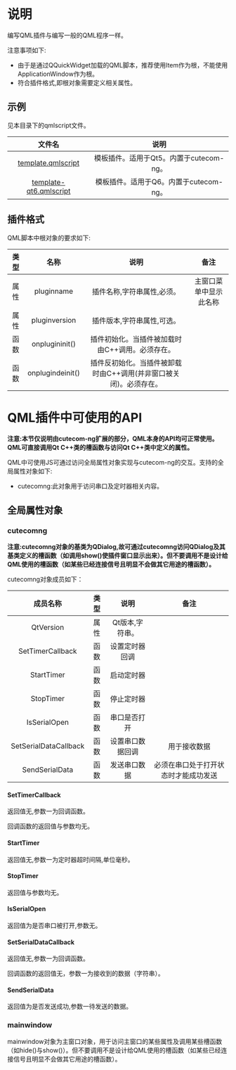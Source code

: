 # 说明

编写QML插件与编写一般的QML程序一样。

注意事项如下:

- 由于是通过QQuickWidget加载的QML脚本，推荐使用Item作为根，不能使用ApplicationWindow作为根。
- 符合插件格式,即根对象需要定义相关属性。

## 示例

见本目录下的qmlscript文件。

|                      文件名                      |                  说明                   |
| :----------------------------------------------: | :-------------------------------------: |
|     [template.qmlscript](template.qmlscript)     | 模板插件。适用于Qt5。内置于cutecom-ng。 |
| [template-qt6.qmlscript](template-qt6.qmlscript) | 模板插件。适用于Q6。内置于cutecom-ng。  |



## 插件格式

QML脚本中根对象的要求如下:

| 类型 |       名称       |                             说明                             |          备注          |
| :--: | :--------------: | :----------------------------------------------------------: | :--------------------: |
| 属性 |    pluginname    |                  插件名称,字符串属性,必须。                  | 主窗口菜单中显示此名称 |
| 属性 |  pluginversion   |                  插件版本,字符串属性,可选。                  |                        |
| 函数 |  onplugininit()  |       插件初始化。当插件被加载时由C++调用。必须存在。        |                        |
| 函数 | onplugindeinit() | 插件反初始化。当插件被卸载时由C++调用(并非窗口被关闭)。必须存在。 |                        |



# QML插件中可使用的API

**注意:本节仅说明由cutecom-ng扩展的部分，QML本身的API均可正常使用。QML可直接调用Qt C++类的槽函数与访问Qt C++类中定义的属性。**

QML中可使用JS可通过访问全局属性对象实现与cutecom-ng的交互。支持的全局属性对象如下:

- cutecomng:此对象用于访问串口及定时器相关内容。

## 全局属性对象

### cutecomng

**注意:cutecomng对象的基类为QDialog,故可通过cutecomng访问QDialog及其基类定义的槽函数（如调用show()使插件窗口显示出来）。但不要调用不是设计给QML使用的槽函数（如某些已经连接信号且明显不会做其它用途的槽函数）。**

cutecomng对象成员如下：

|       成员名称        | 类型 |       说明       |                 备注                 |
| :-------------------: | :--: | :--------------: | :----------------------------------: |
|       QtVersion       | 属性 | Qt版本,字符串。  |                                      |
|   SetTimerCallback    | 函数 |  设置定时器回调  |                                      |
|      StartTimer       | 函数 |    启动定时器    |                                      |
|       StopTimer       | 函数 |    停止定时器    |                                      |
|     IsSerialOpen      | 函数 |   串口是否打开   |                                      |
| SetSerialDataCallback | 函数 | 设置串口数据回调 |             用于接收数据             |
|    SendSerialData     | 函数 |   发送串口数据   | 必须在串口处于打开状态时才能成功发送 |

#### SetTimerCallback

返回值无,参数一为回调函数。

回调函数的返回值与参数均无。

#### StartTimer

返回值无,参数一为定时器超时间隔,单位毫秒。

#### StopTimer

返回值与参数均无。

#### IsSerialOpen

返回值为是否串口被打开,参数无。

#### SetSerialDataCallback

返回值无,参数一为回调函数。

回调函数的返回值无，参数一为接收到的数据（字符串）。

#### SendSerialData

返回值为是否发送成功,参数一待发送的数据。

### mainwindow

mainwindow对象为主窗口对象，用于访问主窗口的某些属性及调用某些槽函数（如hide()与show()）。但不要调用不是设计给QML使用的槽函数（如某些已经连接信号且明显不会做其它用途的槽函数）。